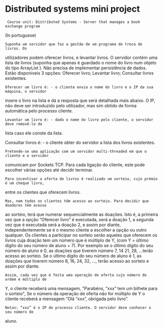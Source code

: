 # Distributed systems mini project
     Course unit: Distributed Systems - Server that manages a book exchange program

(In portuguese)

    Suponha um servidor que faz a gestão de um programa de troca de livros. Os
utilizadores podem oferecer livros, e levantar livros. O servidor contém uma lista de
livros (suponha que apenas é guardado o nome do livro num objeto do tipo
ArrayList<String> ). Não precisa de implementar persistência de dados.
Estão disponíveis 3 opções: Oferecer livro; Levantar livro; Consultar livros existentes.
 
 
    Oferecer um livro é: - o cliente envia o nome do livro e o IP da sua máquina, o servidor
insere o livro na lista e dá a resposta que será detalhada mais abaixo. O IP, não deve ser
introduzido pelo utilizador, mas sim obtido de forma automática pelo processo cliente.


    Levantar um livro é: - dado o nome do livro pelo cliente, o servidor deve removê-lo da
lista caso ele conste da lista.


Consultar livros é: - o cliente obter do servidor a lista dos livros existentes.

    Pretende-se uma aplicação com um servidor multi-threaded em que o cliente e o servidor
comunicam por Sockets TCP. Para cada ligação do cliente, este pode escolher várias
opções até decidir terminar.

    Para incentivar a oferta de livros é realizado um sorteio, cujo prémio é um cheque livro,
entre os clientes que oferecem livros.

    Mas, nem todos os clientes têm acesso ao sorteio. Para decidir que doadores têm acesso
ao sorteio, terá que numerar sequencialmente as doações. Isto é, a primeira vez que a
opção “Oferecer livro” é executada, será a doação 1, a segunda vez que é executada será
a doação 2, e assim por diante, independentemente se é o mesmo cliente a escolher a
opção ou outro qualquer. Os clientes a participar no sorteio serão aqueles que oferecem
os livros cuja doação tem um número que é múltiplo de Y, (com Y = último dígito do seu
número de aluno + 7). Por exemplo se o último dígito do seu número de aluno é 0, as
doações que tiverem número 7, 14 21, 28, …terão acesso ao sorteio. Se o último dígito do
seu número de aluno é 1, as doações que tiverem número 8, 16, 24, 32, …, terão acesso
ao sorteio e assim por diante.

    Assim, cada vez que é feita uma operação de oferta cujo número de ordem é múltiplo de
Y, o cliente receberá uma mensagem, "Parabéns, “xxx” tem um bilhete para o sorteio",
Se o número da operação de oferta não for múltiplo de Y o cliente receberá a mensagem
“Olá “xxx”, obrigada pelo livro”.

    Notas: “xxx” é o IP do processo cliente. O servidor deve conhecer o seu número de
aluno.
